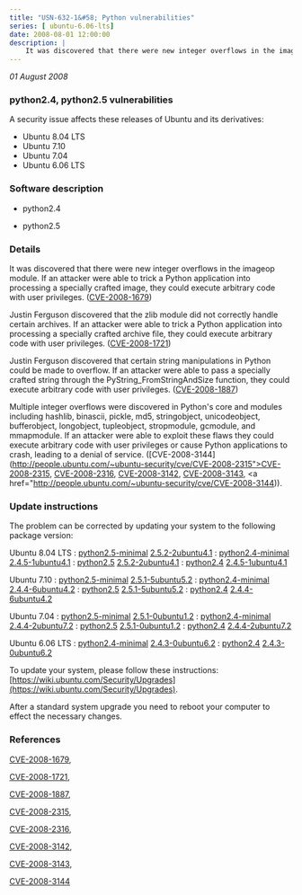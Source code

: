```yaml
---
title: "USN-632-1&#58; Python vulnerabilities"
series: [ ubuntu-6.06-lts]
date: 2008-08-01 12:00:00
description: |
    It was discovered that there were new integer overflows in the imageop module.  If an attacker were able to trick a Python application into processing a specially crafted image, they could execute arbitrary code with user privileges. ([CVE-2008-1679](http://people.ubuntu.com/~ubuntu-security/cve/CVE-2008-1679))
--- 
```

 
 

*01 August 2008*

### python2.4, python2.5 vulnerabilities

A security issue affects these releases of Ubuntu and its derivatives:

* Ubuntu 8.04 LTS
* Ubuntu 7.10
* Ubuntu 7.04
* Ubuntu 6.06 LTS

### Software description

* python2.4 

* python2.5 

### Details

It was discovered that there were new integer overflows in the imageop module. If an attacker were able to trick a Python application into processing a specially crafted image, they could execute arbitrary code with user privileges. ([CVE-2008-1679](http://people.ubuntu.com/~ubuntu-security/cve/CVE-2008-1679))

Justin Ferguson discovered that the zlib module did not correctly handle certain archives. If an attacker were able to trick a Python application into processing a specially crafted archive file, they could execute arbitrary code with user privileges. ([CVE-2008-1721](http://people.ubuntu.com/~ubuntu-security/cve/CVE-2008-1721))

Justin Ferguson discovered that certain string manipulations in Python could be made to overflow. If an attacker were able to pass a specially crafted string through the PyString_FromStringAndSize function, they could execute arbitrary code with user privileges. ([CVE-2008-1887](http://people.ubuntu.com/~ubuntu-security/cve/CVE-2008-1887))

Multiple integer overflows were discovered in Python&#39;s core and modules including hashlib, binascii, pickle, md5, stringobject, unicodeobject, bufferobject, longobject, tupleobject, stropmodule, gcmodule, and mmapmodule. If an attacker were able to exploit these flaws they could execute arbitrary code with user privileges or cause Python applications to crash, leading to a denial of service. ([CVE-2008-3144](http://people.ubuntu.com/~ubuntu-security/cve/CVE-2008-2315">CVE-2008-2315</a>, <a href="http://people.ubuntu.com/~ubuntu-security/cve/CVE-2008-2316">CVE-2008-2316</a>, <a href="http://people.ubuntu.com/~ubuntu-security/cve/CVE-2008-3142">CVE-2008-3142</a>, <a href="http://people.ubuntu.com/~ubuntu-security/cve/CVE-2008-3143">CVE-2008-3143</a>, <a href="http://people.ubuntu.com/~ubuntu-security/cve/CVE-2008-3144)). 

### Update instructions

The problem can be corrected by updating your system to the following package version:

Ubuntu 8.04 LTS
 : [python2.5-minimal](https://launchpad.net/ubuntu/+source/python2.5) <span> [2.5.2-2ubuntu4.1](https://launchpad.net/ubuntu/+source/python2.5/2.5.2-2ubuntu4.1) </span> 
 : [python2.4-minimal](https://launchpad.net/ubuntu/+source/python2.4) <span> [2.4.5-1ubuntu4.1](https://launchpad.net/ubuntu/+source/python2.4/2.4.5-1ubuntu4.1) </span> 
 : [python2.5](https://launchpad.net/ubuntu/+source/python2.5) <span> [2.5.2-2ubuntu4.1](https://launchpad.net/ubuntu/+source/python2.5/2.5.2-2ubuntu4.1) </span> 
 : [python2.4](https://launchpad.net/ubuntu/+source/python2.4) <span> [2.4.5-1ubuntu4.1](https://launchpad.net/ubuntu/+source/python2.4/2.4.5-1ubuntu4.1) </span> 

Ubuntu 7.10
 : [python2.5-minimal](https://launchpad.net/ubuntu/+source/python2.5) <span> [2.5.1-5ubuntu5.2](https://launchpad.net/ubuntu/+source/python2.5/2.5.1-5ubuntu5.2) </span> 
 : [python2.4-minimal](https://launchpad.net/ubuntu/+source/python2.4) <span> [2.4.4-6ubuntu4.2](https://launchpad.net/ubuntu/+source/python2.4/2.4.4-6ubuntu4.2) </span> 
 : [python2.5](https://launchpad.net/ubuntu/+source/python2.5) <span> [2.5.1-5ubuntu5.2](https://launchpad.net/ubuntu/+source/python2.5/2.5.1-5ubuntu5.2) </span> 
 : [python2.4](https://launchpad.net/ubuntu/+source/python2.4) <span> [2.4.4-6ubuntu4.2](https://launchpad.net/ubuntu/+source/python2.4/2.4.4-6ubuntu4.2) </span> 

Ubuntu 7.04
 : [python2.5-minimal](https://launchpad.net/ubuntu/+source/python2.5) <span> [2.5.1-0ubuntu1.2](https://launchpad.net/ubuntu/+source/python2.5/2.5.1-0ubuntu1.2) </span> 
 : [python2.4-minimal](https://launchpad.net/ubuntu/+source/python2.4) <span> [2.4.4-2ubuntu7.2](https://launchpad.net/ubuntu/+source/python2.4/2.4.4-2ubuntu7.2) </span> 
 : [python2.5](https://launchpad.net/ubuntu/+source/python2.5) <span> [2.5.1-0ubuntu1.2](https://launchpad.net/ubuntu/+source/python2.5/2.5.1-0ubuntu1.2) </span> 
 : [python2.4](https://launchpad.net/ubuntu/+source/python2.4) <span> [2.4.4-2ubuntu7.2](https://launchpad.net/ubuntu/+source/python2.4/2.4.4-2ubuntu7.2) </span> 

Ubuntu 6.06 LTS
 : [python2.4-minimal](https://launchpad.net/ubuntu/+source/python2.4) <span> [2.4.3-0ubuntu6.2](https://launchpad.net/ubuntu/+source/python2.4/2.4.3-0ubuntu6.2) </span> 
 : [python2.4](https://launchpad.net/ubuntu/+source/python2.4) <span> [2.4.3-0ubuntu6.2](https://launchpad.net/ubuntu/+source/python2.4/2.4.3-0ubuntu6.2) </span> 

To update your system, please follow these instructions: [https://wiki.ubuntu.com/Security/Upgrades](https://wiki.ubuntu.com/Security/Upgrades).

After a standard system upgrade you need to reboot your computer to effect the necessary changes. 

### References

 
 [CVE-2008-1679](http://people.ubuntu.com/~ubuntu-security/cve/CVE-2008-1679), 

 [CVE-2008-1721](http://people.ubuntu.com/~ubuntu-security/cve/CVE-2008-1721), 

 [CVE-2008-1887](http://people.ubuntu.com/~ubuntu-security/cve/CVE-2008-1887), 

 [CVE-2008-2315](http://people.ubuntu.com/~ubuntu-security/cve/CVE-2008-2315), 

 [CVE-2008-2316](http://people.ubuntu.com/~ubuntu-security/cve/CVE-2008-2316), 

 [CVE-2008-3142](http://people.ubuntu.com/~ubuntu-security/cve/CVE-2008-3142), 

 [CVE-2008-3143](http://people.ubuntu.com/~ubuntu-security/cve/CVE-2008-3143), 

 [CVE-2008-3144](http://people.ubuntu.com/~ubuntu-security/cve/CVE-2008-3144)
 

